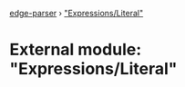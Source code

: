 [edge-parser](../README.md) › ["Expressions/Literal"](_expressions_literal_.md)

# External module: "Expressions/Literal"


